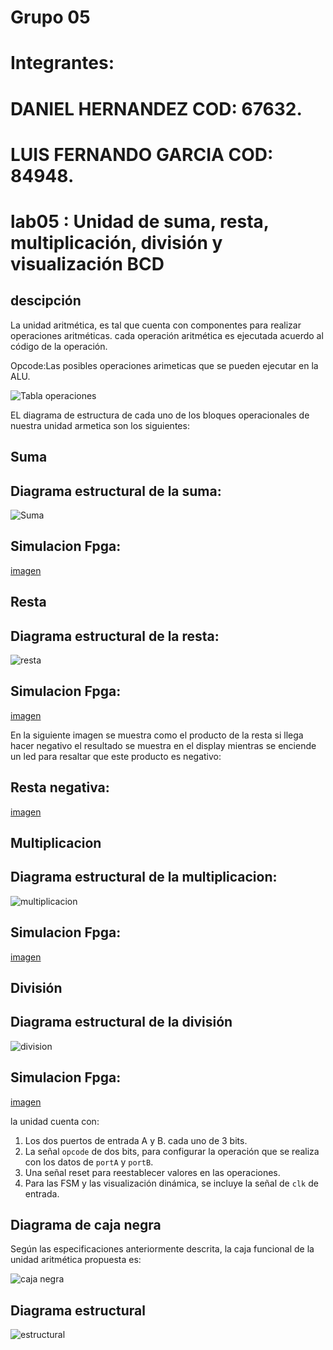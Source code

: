 # Grupo 05
# Integrantes:
# DANIEL HERNANDEZ COD: 67632.
# LUIS FERNANDO GARCIA COD: 84948.
# lab05 : Unidad de suma, resta, multiplicación, división y visualización BCD

## descipción 
La unidad aritmética, es tal que cuenta con componentes para realizar operaciones aritméticas. cada operación aritmética es ejecutada acuerdo al código de la operación. 

Opcode:Las posibles operaciones arimeticas que se pueden ejecutar en la ALU.

![Tabla operaciones](https://github.com/ELINGAP-7545/lab05-grupo_5/blob/master/IMAGENES/TABLA.png)

EL diagrama de estructura de cada uno de los bloques operacionales de nuestra unidad armetica son los siguientes:
        

## Suma 
## Diagrama estructural de la suma:
![Suma](https://raw.githubusercontent.com/ELINGAP-7545/lab05-grupo_5/master/IMAGENES/ESTRUCTURAL%20SUM4.bmp)

## Simulacion Fpga:
[imagen](https://github.com/ELINGAP-7545/lab05-grupo_5/blob/master/IMAGENES/simulacion%20fpga/suma.png)

## Resta
## Diagrama estructural de la resta:
![resta](https://github.com/ELINGAP-7545/lab05-grupo_5/blob/master/IMAGENES/REST.png)

## Simulacion Fpga:
[imagen](https://github.com/ELINGAP-7545/lab05-grupo_5/blob/master/IMAGENES/simulacion%20fpga/restapositiva.png)

En la siguiente imagen se muestra como el producto de la resta si llega hacer negativo el resultado se muestra en el display
mientras se enciende un led para resaltar que este producto es negativo:

## Resta negativa:
[imagen](https://github.com/ELINGAP-7545/lab05-grupo_5/blob/master/IMAGENES/simulacion%20fpga/resta.png)

## Multiplicacion
## Diagrama estructural de la multiplicacion:
![multiplicacion](https://github.com/ELINGAP-7545/lab05-grupo_5/blob/master/IMAGENES/estructural%20multiplicador.jpg)

## Simulacion Fpga:
[imagen](https://github.com/ELINGAP-7545/lab05-grupo_5/blob/master/IMAGENES/simulacion%20fpga/resta.png)

## División
## Diagrama estructural de la división
![division](https://github.com/ELINGAP-7545/lab05-grupo_5/blob/master/IMAGENES/DIV.png)

## Simulacion Fpga:
[imagen](https://github.com/ELINGAP-7545/lab05-grupo_5/blob/master/IMAGENES/simulacion%20fpga/division.png)
        
la unidad cuenta con:

1. Los dos puertos de entrada A y B. cada uno de  3 bits.
2. La señal `opcode` de dos bits, para configurar la operación que se realiza con los datos de `portA` y `portB`.
3. Una señal reset para reestablecer valores en las operaciones.
4. Para las FSM  y las visualización dinámica, se incluye la señal de `clk` de entrada.


## Diagrama de caja negra

Según las especificaciones anteriormente descrita, la caja funcional de la unidad aritmética propuesta es:

![caja negra](https://github.com/Fabeltranm/SPARTAN6-ATMEGA-MAX5864/blob/master/lab/lab06_Unidad_aritmetica/doc/cajanegra.png)


## Diagrama estructural

![estructural](https://github.com/Fabeltranm/SPARTAN6-ATMEGA-MAX5864/blob/master/lab/lab06_Unidad_aritmetica/doc/diagraEstructural.png)



  

 
